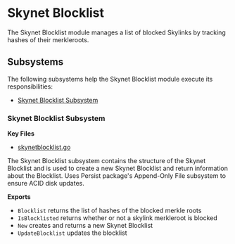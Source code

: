 # Skynet Blocklist

The Skynet Blocklist module manages a list of blocked Skylinks by tracking
hashes of their merkleroots.

## Subsystems
The following subsystems help the Skynet Blocklist module execute its
responsibilities:
 - [Skynet Blocklist Subsystem](#skynet-blocklist-subsystem)

### Skynet Blocklist Subsystem
**Key Files**
 - [skynetblocklist.go](./skynetblocklist.go)

The Skynet Blocklist subsystem contains the structure of the Skynet Blocklist
and is used to create a new Skynet Blocklist and return information about the
Blocklist. Uses Persist package's Append-Only File subsystem to ensure ACID disk
updates.

**Exports**
 - `Blocklist` returns the list of hashes of the blocked merkle roots
 - `IsBlocklisted` returns whether or not a skylink merkleroot is blocked
 - `New` creates and returns a new Skynet Blocklist
 - `UpdateBlocklist` updates the blocklist
